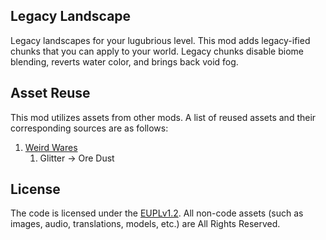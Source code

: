 ## Legacy Landscape
Legacy landscapes for your lugubrious level.
This mod adds legacy-ified chunks that you can apply to your world. Legacy chunks disable biome blending, reverts water color, and brings back void fog.

## Asset Reuse
This mod utilizes assets from other mods. A list of reused assets and their corresponding sources are as follows:
1. [Weird Wares](https://modrinth.com/mod/weird-wares)
   1. Glitter → Ore Dust

## License
The code is licensed under the [EUPLv1.2](https://joinup.ec.europa.eu/sites/default/files/custom-page/attachment/2020-03/EUPL-1.2%20EN.txt). All non-code assets (such as images, audio, translations, models, etc.) are All Rights Reserved.
